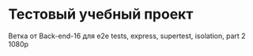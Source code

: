# Тестовый учебный проект

Ветка от Back-end-16 для e2e tests, express, supertest, isolation, part 2 1080p
  